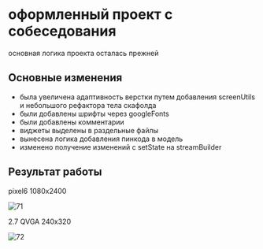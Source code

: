 # оформленный проект с собеседования 

основная логика проекта осталась прежней

## Основные изменения
+ была увеличена адаптивность верстки путем добавления screenUtils и небольшого рефактора тела скафолда 
+ были добавлены шрифты через googleFonts
+ были добавлены комментарии
+ виджеты выделены в раздельные файлы
+ вынесена логика добавления пинкода в модель
+ изменено получение изменений с setState на streamBuilder

## Результат работы 

pixel6 1080x2400

![71](https://github.com/Daniel-Shegida/pincode/assets/47796424/f42d56bc-06c3-451a-9e07-dc287e720ae1)

2.7  QVGA  240x320

![72](https://github.com/Daniel-Shegida/pincode/assets/47796424/e2964891-38f7-47f3-b16e-1d178ac96872)
